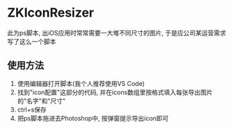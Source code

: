 # ZKIconResizer
此为ps脚本, 出iOS应用时常常需要一大堆不同尺寸的图片, 于是应公司某运营需求写了这么一个脚本

## 使用方法
1. 使用编辑器打开脚本(我个人推荐使用VS Code)
2. 找到"icon配置"这部分的代码, 并在icons数组里按格式填入每张导出图片的"名字"和"尺寸"
3. ctrl+s保存
4. 把ps脚本拖进去Photoshop中, 按弹窗提示导出icon即可
